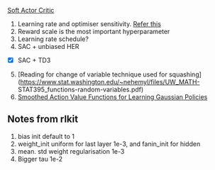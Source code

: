 [Soft Actor Critic](https://arxiv.org/pdf/1801.01290.pdf)
 1. Learning rate and optimiser sensitivity. [Refer this](https://arxiv.org/pdf/1810.02525.pdf)
2. Reward scale is the most important hyperparameter
3. Learning rate schedule?
4. SAC + unbiased HER
- [x] SAC + TD3

5. [Reading for change of variable technique used for squashing](https://www.stat.washington.edu/~nehemyl/files/UW_MATH-    STAT395_functions-random-variables.pdf)
6. [Smoothed Action Value Functions for Learning Gaussian Policies](https://arxiv.org/pdf/1803.02348.pdf) 


## Notes from rlkit

1. bias init default to 1
2. weight_init uniform for last layer 1e-3, and fanin_init for hidden 
3. mean. std weight regularisation 1e-3
4. Bigger tau 1e-2



